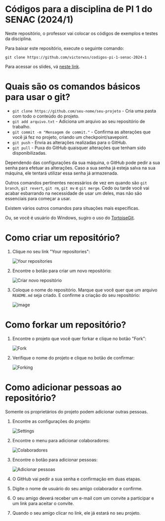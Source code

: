 # Códigos para a disciplina de PI 1 do SENAC (2024/1)
Neste repositório, o professor vai colocar os códigos de exemplos e testes da disciplina.

Para baixar este repositório, execute o seguinte comando:

`git clone https://github.com/victorwss/codigos-pi-1-senac-2024-1`

Para acessar os slides, vá [neste link](https://tinyurl.com/I1-TADS-Senac).

# Quais são os comandos básicos para usar o git?

* `git clone https://github.com/seu-nome/seu-projeto` - Cria uma pasta com todo o conteúdo do projeto.
* `git add arquivo.txt` - Adiciona um arquivo ao seu repositório de trabalho.
* `git commit -m "Mensagem de commit."` - Confirma as alterações que você já fez no projeto, criando um checkpoint/savepoint.
* `git push` - Envia as alterações realizadas para o GitHub.
* `git pull` - Puxa do GitHub quaisquer alterações que tenham sido disponibilizadas.

Dependendo das configurações da sua máquina, o GitHub pode pedir a sua senha para efetuar as alterações. Caso a sua senha já esteja salva na sua máquina, ele tentará utilizar essa senha já armazenada.

Outros comandos pertinentes necessários de vez em quando são `git branch`, `git revert`, `git rm`, `git mv` e `git merge`. Cedo ou tarde você vai acabar esbarrando na necessidade de usar um deles, mas não são essenciais para começar a usar.

Existem vários outros comandos para situações mais específicas.

Ou, se você é usuário do Windows, sugiro o uso do [TortoiseGit](https://tortoisegit.org/).

# Como criar um repositório?

1. Clique no seu link "Your repositories":
   
   ![Your repositories](https://github.com/victorwss/codigos-pi-1-senac-2024-1/assets/4574568/f19c8115-2244-4d80-8236-ffe0c16b4281)

2. Encontre o botão para criar um novo repositório:
   
   ![Criar novo repositório](https://github.com/victorwss/codigos-pi-1-senac-2024-1/assets/4574568/005523bc-ea03-4e5d-9e1f-6e4391ce0723)

3. Coloque o nome do repositório. Marque que você quer que um arquivo `README.md` seja criado. E confirme a criação do seu repositório:

   ![image](https://github.com/victorwss/codigos-pi-1-senac-2024-1/assets/4574568/2034580d-9f18-4063-a578-e68865a4563d)

# Como forkar um repositório?

1. Encontre o projeto que você quer forkar e clique no botão "Fork":

   ![Fork](https://github.com/victorwss/codigos-pi-1-senac-2024-1/assets/4574568/27113758-60e1-4f90-b798-513c45d9d74d)

2. Verifique o nome do projeto e clique no botão de confirmar:

   ![Forking](https://github.com/victorwss/codigos-pi-1-senac-2024-1/assets/4574568/ff576a62-66f2-455f-846a-0f8516286a20)

# Como adicionar pessoas ao repositório?

Somente os proprietários do projeto podem adicionar outras pessoas.

1. Encontre as configurações do projeto:

   ![Settings](https://github.com/victorwss/codigos-pi-1-senac-2024-1/assets/4574568/c8e4aba3-94fb-43ce-a3dc-36bca1a1f3a6)

2. Encontre o menu para adicionar colaboradores:

   ![Colaboradores](https://github.com/victorwss/codigos-pi-1-senac-2024-1/assets/4574568/8f7adee0-d056-4500-b6a8-ac6165cbb3d6)

3. Encontre o botão para adicionar pessoas:

   ![Adicionar pessoas](https://github.com/victorwss/codigos-pi-1-senac-2024-1/assets/4574568/3e54f481-55fe-4e89-a516-664c52d618f1)

4. O GitHub vai pedir a sua senha e confirmação em duas etapas.

5. Digite o nome de usuário do seu amigo colaborador e confirme.

6. O seu amigo deverá receber um e-mail com um convite a participar e um link para aceitar o convite.

7. Quando o seu amigo clicar no link, ele já estará no seu projeto.
